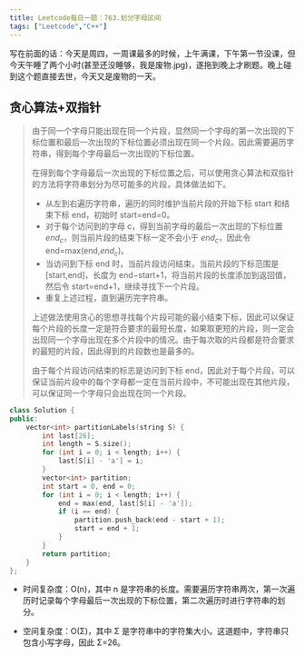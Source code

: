```yaml
---
title: Leetcode每日一题：763.划分字母区间
tags: ["Leetcode","C++"]
---
```


写在前面的话：今天是周四，一周课最多的时候，上午满课，下午第一节没课，但今天午睡了两个小时(甚至还没睡够，我是废物.jpg)，遂拖到晚上才刷题。晚上碰到这个题直接去世，今天又是废物的一天。

## 贪心算法+双指针

> 由于同一个字母只能出现在同一个片段，显然同一个字母的第一次出现的下标位置和最后一次出现的下标位置必须出现在同一个片段。因此需要遍历字符串，得到每个字母最后一次出现的下标位置。
>
> 在得到每个字母最后一次出现的下标位置之后，可以使用贪心算法和双指针的方法将字符串划分为尽可能多的片段，具体做法如下。
>
> * 从左到右遍历字符串，遍历的同时维护当前片段的开始下标 start 和结束下标 end，初始时 start=end=0。
> * 对于每个访问到的字母 c，得到当前字母的最后一次出现的下标位置 $end_c$，则当前片段的结束下标一定不会小于 $end_c$，因此令 end=max(end,$end_c$)。
> * 当访问到下标 end 时，当前片段访问结束，当前片段的下标范围是 [start,end]，长度为 end−start+1，将当前片段的长度添加到返回值，然后令 start=end+1，继续寻找下一个片段。
> * 重复上述过程，直到遍历完字符串。
>
> 上述做法使用贪心的思想寻找每个片段可能的最小结束下标，因此可以保证每个片段的长度一定是符合要求的最短长度，如果取更短的片段，则一定会出现同一个字母出现在多个片段中的情况。由于每次取的片段都是符合要求的最短的片段，因此得到的片段数也是最多的。
>
> 由于每个片段访问结束的标志是访问到下标 end，因此对于每个片段，可以保证当前片段中的每个字母都一定在当前片段中，不可能出现在其他片段，可以保证同一个字母只会出现在同一个片段。
>

~~~C++
class Solution {
public:
    vector<int> partitionLabels(string S) {
        int last[26];
        int length = S.size();
        for (int i = 0; i < length; i++) {
            last[S[i] - 'a'] = i;
        }
        vector<int> partition;
        int start = 0, end = 0;
        for (int i = 0; i < length; i++) {
            end = max(end, last[S[i] - 'a']);
            if (i == end) {
                partition.push_back(end - start + 1);
                start = end + 1;
            }
        }
        return partition;
    }
};
~~~

* 时间复杂度：O(n)，其中 n 是字符串的长度。需要遍历字符串两次，第一次遍历时记录每个字母最后一次出现的下标位置，第二次遍历时进行字符串的划分。

* 空间复杂度：O(Σ)，其中 Σ 是字符串中的字符集大小。这道题中，字符串只包含小写字母，因此 Σ=26。